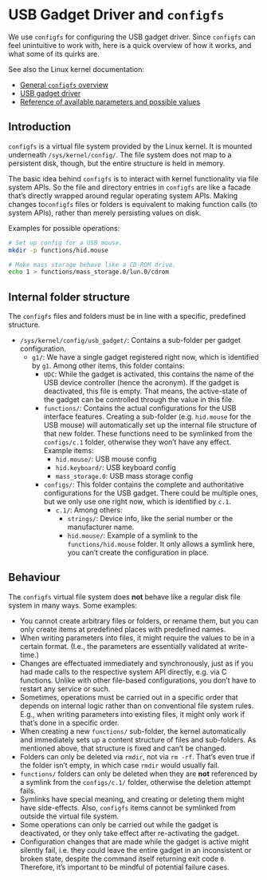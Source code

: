 # USB Gadget Driver and `configfs`

We use `configfs` for configuring the USB gadget driver. Since `configfs` can feel unintuitive to work with, here is a quick overview of how it works, and what some of its quirks are.

See also the Linux kernel documentation:

- [General `configfs` overview](https://www.kernel.org/doc/Documentation/filesystems/configfs/configfs.txt)
- [USB gadget driver](https://www.kernel.org/doc/Documentation/usb/gadget_configfs.txt)
- [Reference of available parameters and possible values](https://www.kernel.org/doc/Documentation/ABI/testing/)

## Introduction

`configfs` is a virtual file system provided by the Linux kernel. It is mounted underneath `/sys/kernel/config/`. The file system does not map to a persistent disk, though, but the entire structure is held in memory.

The basic idea behind `configfs` is to interact with kernel functionality via file system APIs. So the file and directory entries in `configfs` are like a facade that’s directly wrapped around regular operating system APIs. Making changes to`configfs` files or folders is equivalent to making function calls (to system APIs), rather than merely persisting values on disk.

Examples for possible operations:

```bash
# Set up config for a USB mouse.
mkdir -p functions/hid.mouse

# Make mass storage behave like a CD-ROM drive.
echo 1 > functions/mass_storage.0/lun.0/cdrom
```

## Internal folder structure

The `configfs` files and folders must be in line with a specific, predefined structure.

- `/sys/kernel/config/usb_gadget/`: Contains a sub-folder per gadget configuration.
  - `g1/`: We have a single gadget registered right now, which is identified by `g1`. Among other items, this folder contains:
    - `UDC`: While the gadget is activated, this contains the name of the USB device controller (hence the acronym). If the gadget is deactivated, this file is empty. That means, the active-state of the gadget can be controlled through the value in this file.
    - `functions/`: Contains the actual configurations for the USB interface features. Creating a sub-folder (e.g. `hid.mouse` for the USB mouse) will automatically set up the internal file structure of that new folder. These functions need to be symlinked from the `configs/c.1` folder, otherwise they won’t have any effect. Example items:
      - `hid.mouse/`: USB mouse config
      - `hid.keyboard/`: USB keyboard config
      - `mass_storage.0`: USB mass storage config
    - `configs/`: This folder contains the complete and authoritative configurations for the USB gadget. There could be multiple ones, but we only use one right now, which is identified by `c.1`.
      - `c.1/`: Among others:
        - `strings/`: Device info, like the serial number or the manufacturer name.
        - `hid.mouse/`: Example of a symlink to the `functions/hid.mouse` folder. It only allows a symlink here, you can’t create the configuration in place.

## Behaviour

The `configfs` virtual file system does **not** behave like a regular disk file system in many ways. Some examples:

- You cannot create arbitrary files or folders, or rename them, but you can only create items at predefined places with predefined names.
- When writing parameters into files, it might require the values to be in a certain format. (I.e., the parameters are essentially validated at write-time.)
- Changes are effectuated immediately and synchronously, just as if you had made calls to the respective system API directly, e.g. via C functions. Unlike with other file-based configurations, you don’t have to restart any service or such.
- Sometimes, operations must be carried out in a specific order that depends on internal logic rather than on conventional file system rules. E.g., when writing parameters into existing files, it might only work if that’s done in a specific order.
- When creating a new `functions/` sub-folder, the kernel automatically and immediately sets up a content structure of files and sub-folders. As mentioned above, that structure is fixed and can’t be changed.
- Folders can only be deleted via `rmdir`, not via `rm -rf`. That’s even true if the folder isn’t empty, in which case `rmdir` would usually fail.
- `functions/` folders can only be deleted when they are **not** referenced by a symlink from the `configs/c.1/` folder, otherwise the deletion attempt fails.
- Symlinks have special meaning, and creating or deleting them might have side-effects. Also, `configfs` items cannot be symlinked from outside the virtual file system.
- Some operations can only be carried out while the gadget is deactivated, or they only take effect after re-activating the gadget.
- Configuration changes that are made while the gadget is active might silently fail, i.e. they could leave the entire gadget in an inconsistent or broken state, despite the command itself returning exit code `0`. Therefore, it’s important to be mindful of potential failure cases.
